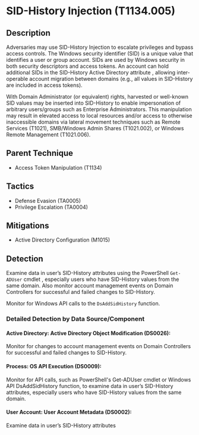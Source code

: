 # SID-History Injection (T1134.005)

## Description
Adversaries may use SID-History Injection to escalate privileges and bypass access controls. The Windows security identifier (SID) is a unique value that identifies a user or group account. SIDs are used by Windows security in both security descriptors and access tokens.  An account can hold additional SIDs in the SID-History Active Directory attribute , allowing inter-operable account migration between domains (e.g., all values in SID-History are included in access tokens).

With Domain Administrator (or equivalent) rights, harvested or well-known SID values  may be inserted into SID-History to enable impersonation of arbitrary users/groups such as Enterprise Administrators. This manipulation may result in elevated access to local resources and/or access to otherwise inaccessible domains via lateral movement techniques such as Remote Services (T1021), SMB/Windows Admin Shares (T1021.002), or Windows Remote Management (T1021.006).

## Parent Technique
- Access Token Manipulation (T1134)

## Tactics
- Defense Evasion (TA0005)
- Privilege Escalation (TA0004)

## Mitigations
- Active Directory Configuration (M1015)

## Detection
Examine data in user’s SID-History attributes using the PowerShell ```Get-ADUser``` cmdlet , especially users who have SID-History values from the same domain.  Also monitor account management events on Domain Controllers for successful and failed changes to SID-History.  

Monitor for Windows API calls to the ```DsAddSidHistory``` function. 

### Detailed Detection by Data Source/Component
#### Active Directory: Active Directory Object Modification (DS0026): 
Monitor for changes to account management events on Domain Controllers for successful and failed changes to SID-History.  

#### Process: OS API Execution (DS0009): 
Monitor for API calls, such as PowerShell's Get-ADUser cmdlet or Windows API DsAddSidHistory function,  to examine data in user’s SID-History attributes, especially users who have SID-History values from the same domain.

#### User Account: User Account Metadata (DS0002): 
Examine data in user’s SID-History attributes


